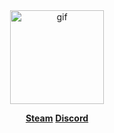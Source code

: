 <html>
  <div align="center">
    <img height="150" src="https://media.tenor.com/atsrEuZxjdMAAAAM/orange-juice-drinking.gif" alt="gif">
    <p align="center">
      <b><a href="https://steamcommunity.com/id/Saveqn/">Steam</a></b>
      <b><a href="https://discordapp.com/users/753276264961278002/">Discord</a></b>  
    </p>
  </div>
</html>
